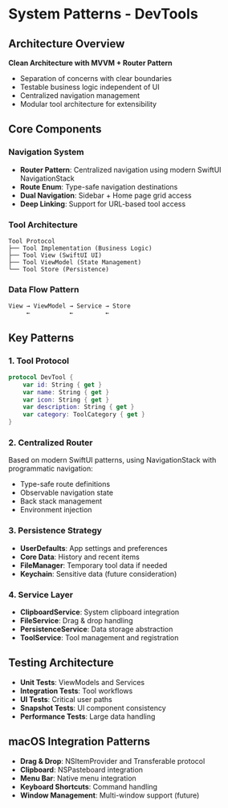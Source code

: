# System Patterns - DevTools

## Architecture Overview
**Clean Architecture with MVVM + Router Pattern**
- Separation of concerns with clear boundaries
- Testable business logic independent of UI
- Centralized navigation management
- Modular tool architecture for extensibility

## Core Components

### Navigation System
- **Router Pattern**: Centralized navigation using modern SwiftUI NavigationStack
- **Route Enum**: Type-safe navigation destinations
- **Dual Navigation**: Sidebar + Home page grid access
- **Deep Linking**: Support for URL-based tool access

### Tool Architecture
```
Tool Protocol
├── Tool Implementation (Business Logic)
├── Tool View (SwiftUI UI)
├── Tool ViewModel (State Management)
└── Tool Store (Persistence)
```

### Data Flow Pattern
```
View → ViewModel → Service → Store
     ←           ←         ←
```

## Key Patterns

### 1. Tool Protocol
```swift
protocol DevTool {
    var id: String { get }
    var name: String { get }
    var icon: String { get }
    var description: String { get }
    var category: ToolCategory { get }
}
```

### 2. Centralized Router
Based on modern SwiftUI patterns, using NavigationStack with programmatic navigation:
- Type-safe route definitions
- Observable navigation state
- Back stack management
- Environment injection

### 3. Persistence Strategy
- **UserDefaults**: App settings and preferences
- **Core Data**: History and recent items
- **FileManager**: Temporary tool data if needed
- **Keychain**: Sensitive data (future consideration)

### 4. Service Layer
- **ClipboardService**: System clipboard integration
- **FileService**: Drag & drop handling
- **PersistenceService**: Data storage abstraction
- **ToolService**: Tool management and registration

## Testing Architecture
- **Unit Tests**: ViewModels and Services
- **Integration Tests**: Tool workflows
- **UI Tests**: Critical user paths
- **Snapshot Tests**: UI component consistency
- **Performance Tests**: Large data handling

## macOS Integration Patterns
- **Drag & Drop**: NSItemProvider and Transferable protocol
- **Clipboard**: NSPasteboard integration
- **Menu Bar**: Native menu integration
- **Keyboard Shortcuts**: Command handling
- **Window Management**: Multi-window support (future) 